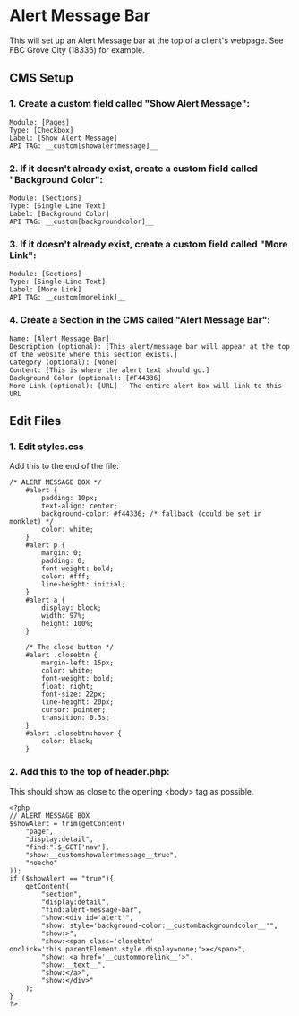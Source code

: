 # Alert Message Bar

This will set up an Alert Message bar at the top of a client's webpage. See FBC Grove City (18336) for example.

## CMS Setup

### 1. Create a custom field called "Show Alert Message":

	Module: [Pages]
	Type: [Checkbox]
	Label: [Show Alert Message]
	API TAG: __custom[showalertmessage]__
### 2. If it doesn't already exist, create a custom field called "Background Color":
	Module: [Sections]
	Type: [Single Line Text]
	Label: [Background Color]
	API TAG: __custom[backgroundcolor]__
### 3. If it doesn't already exist, create a custom field called "More Link":
	Module: [Sections]
	Type: [Single Line Text]
	Label: [More Link]
	API TAG: __custom[morelink]__
### 4. Create a Section in the CMS called "Alert Message Bar":
	Name: [Alert Message Bar]
	Description (optional): [This alert/message bar will appear at the top of the website where this section exists.]
	Category (optional): [None]
	Content: [This is where the alert text should go.]
	Background Color (optional): [#F44336]
	More Link (optional): [URL] - The entire alert box will link to this URL
	
## Edit Files

### 1. Edit styles.css
Add this to the end of the file:

```
/* ALERT MESSAGE BOX */
	#alert {
	    padding: 10px;
		text-align: center;
	    background-color: #f44336; /* fallback (could be set in monklet) */
	    color: white;
	}
	#alert p {
		margin: 0;
		padding: 0;
		font-weight: bold;
		color: #fff;
		line-height: initial;
	}
	#alert a {
		display: block;
		width: 97%;
		height: 100%;
	}

	/* The close button */
	#alert .closebtn {
	    margin-left: 15px;
	    color: white;
	    font-weight: bold;
	    float: right;
	    font-size: 22px;
	    line-height: 20px;
	    cursor: pointer;
	    transition: 0.3s;
	}
	#alert .closebtn:hover {
	    color: black;
	}
```

### 2. Add this to the top of header.php:

This should show as close to the opening &lt;body&gt; tag as possible.

```
<?php
// ALERT MESSAGE BOX
$showAlert = trim(getContent(
	"page",
	"display:detail",
	"find:".$_GET['nav'],
	"show:__customshowalertmessage__true",
	"noecho"
));
if ($showAlert == "true"){
	getContent(
		"section",
		"display:detail",
		"find:alert-message-bar",
		"show:<div id='alert'",
		"show: style='background-color:__custombackgroundcolor__'",
		"show:>",
		"show:<span class='closebtn' onclick='this.parentElement.style.display=none;'>×</span>",
		"show: <a href='__custommorelink__'>",
		"show:__text__",
		"show:</a>",
		"show:</div>"
	);
}
?>
```